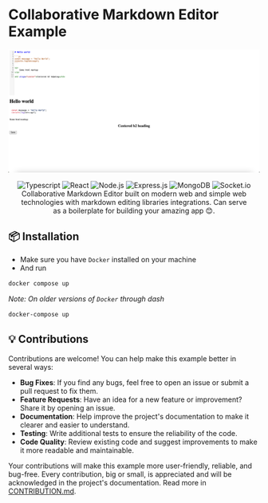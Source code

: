 # Collaborative Markdown Editor Example

![Screenshot](./client/public/screenshot.png)

<div align="center">
  <img src="https://img.shields.io/badge/typescript-%23007ACC.svg?style=for-the-badge&logo=typescript&logoColor=white" alt="Typescript">
  <img src="https://img.shields.io/badge/react-%2320232a.svg?style=for-the-badge&logo=react&logoColor=%2361DAFB" alt="React">
  <img src="https://img.shields.io/badge/node.js-6DA55F?style=for-the-badge&logo=node.js&logoColor=white" alt="Node.js">
  <img src="https://img.shields.io/badge/express.js-%23404d59.svg?style=for-the-badge&logo=express&logoColor=%2361DAFB" alt="Express.js">
  <img src="https://img.shields.io/badge/MongoDB-%234ea94b.svg?style=for-the-badge&logo=mongodb&logoColor=white" alt="MongoDB">
  <img src="https://img.shields.io/badge/Socket.io-black?style=for-the-badge&logo=socket.io&badgeColor=010101" alt="Socket.io">
</div>

<p align="center" style="width: 90%; margin: 0 auto">
Collaborative Markdown Editor built on modern web and simple web technologies with markdown editing libraries integrations. Can serve as a boilerplate for building your amazing app 😊.
</p>

## 📦 Installation
- Make sure you have `Docker` installed on your machine
- And run
```bash
docker compose up
```
_Note: On older versions of `Docker` through dash_
```bash
docker-compose up
```

## 💡 Contributions

Contributions are welcome! You can help make this example better in several ways:

- **Bug Fixes**: If you find any bugs, feel free to open an issue or submit a pull request to fix them.
- **Feature Requests**: Have an idea for a new feature or improvement? Share it by opening an issue.
- **Documentation**: Help improve the project's documentation to make it clearer and easier to understand.
- **Testing**: Write additional tests to ensure the reliability of the code.
- **Code Quality**: Review existing code and suggest improvements to make it more readable and maintainable.

Your contributions will make this example more user-friendly, reliable, and bug-free. Every contribution, big or small, is appreciated and will be acknowledged in the project's documentation. Read more in [CONTRIBUTION.md](./CONTRIBUTION.md).
